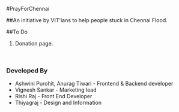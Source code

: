 #PrayForChennai

##An initiative by VIT'ians to help people stuck in Chennai Flood.

##To Do<br>
1. Donation page.<br>

<br>
<h3>Developed By</h3>
<ul>
<li>Ashwini Purohit, Anurag Tiwari - Frontend & Backend developer</li>
<li>Vignesh Sankar - Marketing lead</li>
<li>Rishi Raj - Front End Developer</li>
<li>Thiyagraj - Design and Information</li>
</ul>
